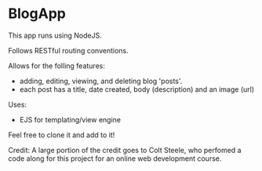 # BlogApp
 
This app runs using NodeJS.

Follows RESTful routing conventions.

Allows for the folling features:
- adding, editing, viewing, and deleting blog 'posts'.
- each post has a title, date created, body (description) and an image (url)

Uses:
- EJS for templating/view engine

Feel free to clone it and add to it!

Credit: A large portion of the credit goes to Colt Steele, who perfomed a code along for this project for an online web development course.
